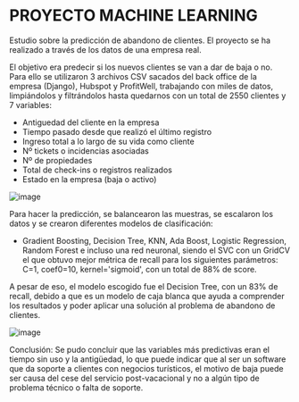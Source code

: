 # PROYECTO MACHINE LEARNING

Estudio sobre la predicción de abandono de clientes.
El proyecto se ha realizado a través de los datos de una empresa real. 

El objetivo era predecir si los nuevos clientes se van a dar de baja o no.
Para ello se utilizaron 3 archivos CSV sacados del back office de la empresa (Django), Hubspot y ProfitWell, trabajando con miles de datos, limpiándolos y filtrándolos hasta quedarnos con un total de 2550 clientes y 7 variables:
- Antiguedad del cliente en la empresa
- Tiempo pasado desde que realizó el último registro
- Ingreso total a lo largo de su vida como cliente
- Nº tickets o incidencias asociadas
- Nº de propiedades 
- Total de check-ins o registros realizados
- Estado en la empresa (baja o activo)

![image](https://user-images.githubusercontent.com/110189994/213913253-8f7cadac-6e41-4a19-9f60-3b8eb767e453.png)

Para hacer la predicción, se balancearon las muestras, se escalaron los datos y se crearon diferentes modelos de clasificación:
- Gradient Boosting, Decision Tree, KNN, Ada Boost, Logistic Regression, Random Forest e incluso una red neuronal, siendo el SVC con un GridCV el que obtuvo mejor métrica de recall para los siguientes parámetros: C=1, coef0=10, kernel='sigmoid', con un total de 88% de score.

A pesar de eso, el modelo escogido fue el Decision Tree, con un 83% de recall, debido a que es un modelo de caja blanca que ayuda a comprender los resultados y poder aplicar una solución al problema de abandono de clientes.

![image](https://user-images.githubusercontent.com/110189994/213913103-3ed12290-26ce-4110-b526-a70c874493ce.png)

Conclusión: Se pudo concluir que las variables más predictivas eran el tiempo sin uso y la antigüedad, lo que puede indicar que al ser un software que da soporte a clientes con negocios turísticos, el motivo de baja puede ser causa del cese del servicio post-vacacional y no a algún tipo de problema técnico o falta de soporte.
